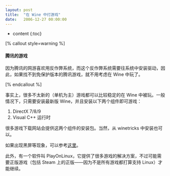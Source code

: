 ```yaml
---
layout: post
title:  "在 Wine 中打游戏"
date:   2006-12-27 00:00:00
---
```

* content
{:toc}

[% callout style=warning %]

#### 腾讯的游戏

因为腾讯的网游喜欢用反作弊系统，而这个反作弊系统需要往系统中安装驱动，因此，如果找不到免保护版本的腾讯游戏，就不用考虑在 Wine 中玩了。

[% endcallout %]

事实上，很多不太新的（单机为主）游戏都可以比较稳定的在 Wine 中被玩。一般情况下，只需要安装最新版 Wine，并且安装以下两个组件即可游戏：

1. DirectX 7/8/9
2. Visual C++ 运行时

很多游戏下载网站会提供这两个组件的安装包。当然，从 winetricks 中安装也可以。

如果出现黑屏等现象，可以参考[这里](http://telarapedia.gamepedia.com/Wine#Troubleshooting)。

此外，有一个软件叫 PlayOnLinux，它提供了很多游戏的解决方案，不过可能需要正版游戏（包括 Steam 上的正版——因为不是所有游戏都打算支持 Linux）才能继续。
